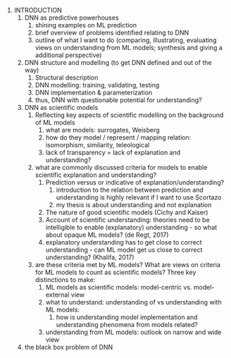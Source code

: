1. INTRODUCTION
	1. DNN as predictive powerhouses
		1. shining examples on ML prediction
		2. brief overview of problems identified relating to DNN
		3. outline of what I want to do (comparing, illustrating, evaluating views on understanding from ML models; synthesis and giving a additional perspective)
	2. DNN structure and modelling (to get DNN defined and out of the way)
		1. Structural description
		2. DNN modelling: training, validating, testing
		3. DNN implementation & parameterization
		4. thus, DNN with questionable potential for understanding?
	3. DNN as scientific models
		1. Reflecting key aspects of scientific modelling on the background of ML models
			1. what are models: surrogates, Weisberg
			2. how do they model / represent / mapping relation: isomorphism, similarity, teleological
			3. lack of transparency = lack of explanation and understanding?
		2. what are commonly discussed criteria for models to enable scientific explanation and understanding?
			1. Prediction versus or indicative of explanation/understanding?
				1. introduction to the relation between prediction and understanding is highly relevant if I want to use Scortazo
				2. my thesis is about understanding and not explanation
			3. The nature of good scientific models (Cichy and Kaiser)
			4. Account of scientific understanding: theories need to be intelligible to enable (explanatory) understanding - so what about opaque ML models? (de Regt, 2017)
			5. explanatory understanding has to get close to correct understanding - can ML model get us close to correct understanding? (Khalifa, 2017)
		3. are these criteria met by ML models? What are views on criteria for ML models to count as scientific models? Three key distinctions to make:
			1. ML models as scientific models: model-centric vs. model-external view
			2. what to understand: understanding of vs understanding with ML models:
				1. how is understanding model implementation and understanding phenomena from models related?
			3. understanding from ML models: outlook on narrow and wide view
	4. the black box problem of DNN
